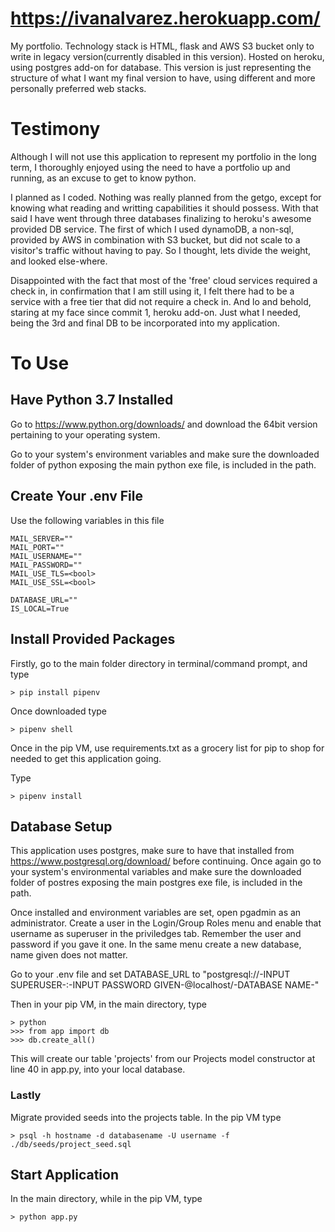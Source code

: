 # https://ivanalvarez.herokuapp.com/
My portfolio. Technology stack is HTML, flask and AWS S3 bucket only to write in legacy version(currently disabled in this version). Hosted on heroku, using postgres add-on for database. This version is just representing the structure of what I want my final version to have, using different and more personally preferred web stacks.

# Testimony
Although I will not use this application to represent my portfolio in the long term, I thoroughly enjoyed using the need to have a portfolio up and running, as an excuse to get to know python. 

I planned as I coded. Nothing was really planned from the getgo, except for knowing what reading and writting capabilities it should possess. With that said I have went through three databases finalizing to heroku's awesome provided DB service. The first of which I used dynamoDB, a non-sql, provided by AWS in combination with S3 bucket, but did not scale to a visitor's traffic without having to pay. So I thought, lets divide the weight, and looked else-where.

Disappointed with the fact that most of the 'free' cloud services required a check in, in confirmation that I am still using it, I felt there had to be a service with a free tier that did not require a check in. And lo and behold, staring at my face since commit 1, heroku add-on. Just what I needed, being the 3rd and final DB to be incorporated into my application.

# To Use
## Have Python 3.7 Installed
Go to https://www.python.org/downloads/ and download the 64bit version pertaining to your operating system. 

Go to your system's environment variables and make sure the downloaded folder of python exposing the main python exe file, is included in the path.

## Create Your .env File
Use the following variables in this file
```
MAIL_SERVER=""
MAIL_PORT=""
MAIL_USERNAME=""
MAIL_PASSWORD=""
MAIL_USE_TLS=<bool>
MAIL_USE_SSL=<bool>

DATABASE_URL=""
IS_LOCAL=True
```

## Install Provided Packages
Firstly, go to the main folder directory in terminal/command prompt, and type
```
> pip install pipenv
```
Once downloaded type 
```
> pipenv shell
```

Once in the pip VM, use requirements.txt as a grocery list for pip to shop for needed to get this application going. 

Type 
```
> pipenv install
```

## Database Setup
This application uses postgres, make sure to have that installed from https://www.postgresql.org/download/ before continuing. Once again go to your system's environmental variables and make sure the downloaded folder of postres exposing the main postgres exe file, is included in the path.

Once installed and environment variables are set, open pgadmin as an administrator. Create a user in the Login/Group Roles menu and enable that username as superuser in the priviledges tab. Remember the user and password if you gave it one. In the same menu create a new database, name given does not matter.

Go to your .env file and set DATABASE_URL to "postgresql://-INPUT SUPERUSER-:-INPUT PASSWORD GIVEN-@localhost/-DATABASE NAME-"
  
Then in your pip VM, in the main directory, type 
```
> python
>>> from app import db
>>> db.create_all()
```

This will create our table 'projects' from our Projects model constructor at line 40 in app.py, into your local database.

### Lastly
Migrate provided seeds into the projects table. In the pip VM type
```
> psql -h hostname -d databasename -U username -f ./db/seeds/project_seed.sql
```

## Start Application
In the main directory, while in the pip VM, type
```
> python app.py
```
